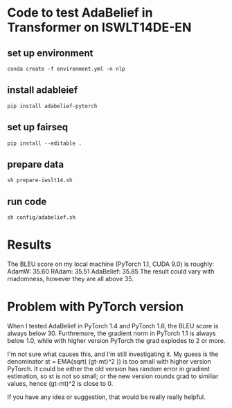 # Code to test AdaBelief in Transformer on ISWLT14DE-EN

## set up environment
```conda create -f environment.yml -n nlp```

## install adableief
```pip install adabelief-pytorch```

## set up fairseq
```pip install --editable .```

## prepare data
```sh prepare-iwslt14.sh```

## run code
```sh config/adabelief.sh```

# Results
The BLEU score on my local machine (PyTorch 1.1, CUDA 9.0) is roughly:
AdamW: 35.60         RAdam: 35.51     AdaBelief: 35.85
The result could vary with rnadomness, however they are all above 35.

# Problem with PyTorch version
When I tested AdaBelief in PyTorch 1.4 and PyTorch 1.6, the BLEU score is always below 30. 
Furthremore, the gradient norm in PyTorch 1.1 is always below 1.0, while with higher version PyTorch the grad explodes to 2 or more.

I'm not sure what causes this, and I'm still investigating it.
My guess is the denominator st = EMA(sqrt( (gt-mt)^2 )) is too small with higher version PyTorch. It could be either the old version has 
random error in gradient estimation, so st is not so small; or the new version rounds grad to similiar values, hence (gt-mt)^2 is close to 0.

If you have any idea or suggestion, that would be really really helpful.
